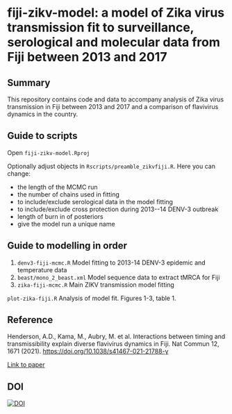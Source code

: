 # fiji-zikv-model: a model of Zika virus transmission fit to surveillance, serological and molecular data from Fiji between 2013 and 2017 

## Summary
This repository contains code and data to accompany analysis of Zika virus transmission in Fiji between 2013 and 2017 and a comparison of flavivirus dynamics in the country. 

## Guide to scripts
Open `fiji-zikv-model.Rproj` 

Optionally adjust objects in `Rscripts/preamble_zikvfiji.R`. Here you can change: 
* the length of the MCMC run
* the number of chains used in fitting 
* to include/exclude serological data in the model fitting  
* to include/exclude cross protection during 2013--14 DENV-3 outbreak 
* length of burn in of posteriors
* give the model run a unique name

## Guide to modelling in order
1. `denv3-fiji-mcmc.R` Model fitting to 2013-14 DENV-3 epidemic and temperature data
2. `beast/mono_2_beast.xml` Model sequence data to extract tMRCA for Fiji
3. `zika-fiji-mcmc.R` Main ZIKV transmission model fitting

`plot-zika-fiji.R` Analysis of model fit. Figures 1-3, table 1. 

## Reference
Henderson, A.D., Kama, M., Aubry, M. et al. Interactions between timing and transmissibility explain diverse flavivirus dynamics in Fiji. Nat Commun 12, 1671 (2021). https://doi.org/10.1038/s41467-021-21788-y

[Link to paper](https://www.nature.com/articles/s41467-021-21788-y)
## DOI
[![DOI](https://zenodo.org/badge/241614932.svg)](https://zenodo.org/badge/latestdoi/241614932)
